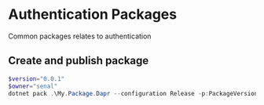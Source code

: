 # Authentication Packages
Common packages relates to authentication

## Create and publish package
```powershell
$version="0.0.1"
$owner="senal"
dotnet pack .\My.Package.Dapr --configuration Release -p:PackageVersion=$version -p:RepositoryUrl=https://github.com/$owner/mypackages -o .\packages
```